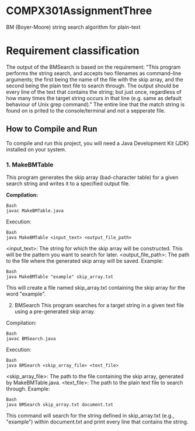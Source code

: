 # COMPX301AssignmentThree
BM (Boyer-Moore) string search algorithm for plain-text

# Requirement classification
The output of the BMSearch is based on the requirement:
"This program performs the string search, and accepts two filenames as command-line arguments; the first being the name of the file with the skip array, and the second being the plain text file to search through. The output should be every line of the text that contains the string; but just once, regardless of how many times the target string occurs in that line (e.g. same as default behaviour of Unix grep command)."
The entire line that the match string is found on is prited to the console/terminal and not a sepperate file.

## How to Compile and Run

To compile and run this project, you will need a Java Development Kit (JDK) installed on your system.

### 1. MakeBMTable

This program generates the skip array (bad-character table) for a given search string and writes it to a specified output file.

**Compilation:**

```
Bash
javac MakeBMTable.java
``` 
Execution:
``` 
Bash
java MakeBMTable <input_text> <output_file_path>
``` 
<input_text>: The string for which the skip array will be constructed. This will be the pattern you want to search for later.
<output_file_path>: The path to the file where the generated skip array will be saved.
Example:
``` 
Bash
java MakeBMTable "example" skip_array.txt
``` 
This will create a file named skip_array.txt containing the skip array for the word "example".

2. BMSearch
This program searches for a target string in a given text file using a pre-generated skip array.

Compilation:
``` 
Bash
javac BMSearch.java
``` 
Execution:
``` 
Bash
java BMSearch <skip_array_file> <text_file>
``` 
<skip_array_file>: The path to the file containing the skip array, generated by MakeBMTable.java.
<text_file>: The path to the plain text file to search through.
Example:
``` 
Bash
java BMSearch skip_array.txt document.txt
``` 
This command will search for the string defined in skip_array.txt (e.g., "example") within document.txt and print every line that contains the string.
